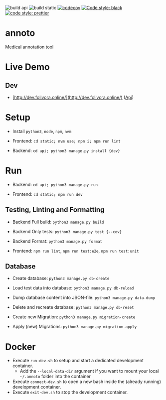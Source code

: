 ![build api](https://github.com/team-folivora/annoto/actions/workflows/build-api.yml/badge.svg?branch=main)
![build static](https://github.com/team-folivora/annoto/actions/workflows/build-static.yml/badge.svg?branch=main)
[![codecov](https://codecov.io/gh/team-folivora/annoto/branch/dev/graph/badge.svg?token=8OKTHCXOEA)](https://codecov.io/gh/team-folivora/annoto)
[![Code style: black](https://img.shields.io/badge/code%20style-black-000000.svg)](https://github.com/psf/black)
[![code style: prettier](https://img.shields.io/badge/code_style-prettier-ff69b4.svg)](https://github.com/prettier/prettier)



# annoto

Medical annotation tool

# Live Demo

## Dev

* [http://dev.folivora.online/](http://dev.folivora.online/) ([Api](http://api.dev.folivora.online/))

# Setup

* Install `python3`, `node`, `npm`, `nvm`

* Frontend: `cd static; nvm use; npm i; npm run lint`

* Backend: `cd api; python3 manage.py install {dev}`

# Run

* Backend: `cd api; python3 manage.py run`

* Frontend: `cd static; npm run dev`

## Testing, Linting and Formatting

* Backend Full build: `python3 manage.py build`

* Backend Only tests: `python3 manage.py test {--cov}`

* Backend Format: `python3 manage.py format`

* Frontend: `npm run lint`, `npm run test:e2e`, `npm run test:unit`

## Database

* Create database: `python3 manage.py db-create`

* Load test data into database: `python3 manage.py db-reload`

* Dump database content into JSON-file: `python3 manage.py data-dump`

* Delete and recreate database: `python3 manage.py db-reset`

* Create new Migration: `python3 manage.py migration-create`

* Apply (new) Migrations: `python3 manage.py migration-apply`

# Docker

* Execute `run-dev.sh` to setup and start a dedicated development container.
    * Add the `--local-data-dir` argument if you want to mount your local `~/.annoto` folder into the container
* Execute `connect-dev.sh` to open a new bash inside the (already running) development container.
* Execute `exit-dev.sh` to stop the development container.
